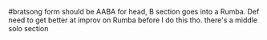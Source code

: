 #bratsong form should be AABA for head, B section goes into a Rumba. Def need to get better at improv on Rumba before I do this tho. there's a middle solo section

